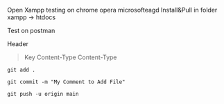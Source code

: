 Open Xampp testing on chrome opera microsofteagd
Install&Pull in folder xampp -> htdocs

Test on postman

Header
> Key
    Content-Type
> Content-Type

>
    git add .
>
    git commit -m "My Comment to Add File"
>
    git push -u origin main
